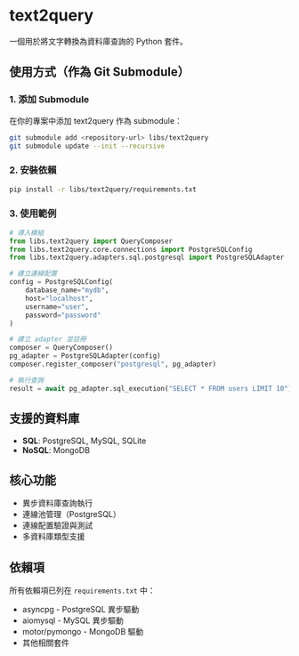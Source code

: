 # text2query

一個用於將文字轉換為資料庫查詢的 Python 套件。

## 使用方式（作為 Git Submodule）

### 1. 添加 Submodule

在你的專案中添加 text2query 作為 submodule：

```bash
git submodule add <repository-url> libs/text2query
git submodule update --init --recursive
```

### 2. 安裝依賴

```bash
pip install -r libs/text2query/requirements.txt
```

### 3. 使用範例

```python
# 導入模組
from libs.text2query import QueryComposer
from libs.text2query.core.connections import PostgreSQLConfig
from libs.text2query.adapters.sql.postgresql import PostgreSQLAdapter

# 建立連線配置
config = PostgreSQLConfig(
    database_name="mydb",
    host="localhost",
    username="user",
    password="password"
)

# 建立 adapter 並註冊
composer = QueryComposer()
pg_adapter = PostgreSQLAdapter(config)
composer.register_composer("postgresql", pg_adapter)

# 執行查詢
result = await pg_adapter.sql_execution("SELECT * FROM users LIMIT 10")
```

## 支援的資料庫

- **SQL**: PostgreSQL, MySQL, SQLite
- **NoSQL**: MongoDB

## 核心功能

- 異步資料庫查詢執行
- 連線池管理（PostgreSQL）
- 連線配置驗證與測試
- 多資料庫類型支援

## 依賴項

所有依賴項已列在 `requirements.txt` 中：
- asyncpg - PostgreSQL 異步驅動
- aiomysql - MySQL 異步驅動
- motor/pymongo - MongoDB 驅動
- 其他相關套件